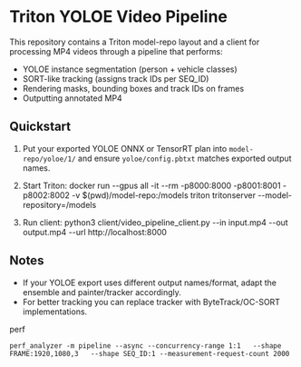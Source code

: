 # Triton YOLOE Video Pipeline

This repository contains a Triton model-repo layout and a client for processing MP4 videos through a pipeline that performs:

- YOLOE instance segmentation (person + vehicle classes)
- SORT-like tracking (assigns track IDs per SEQ_ID)
- Rendering masks, bounding boxes and track IDs on frames
- Outputting annotated MP4

## Quickstart
1. Put your exported YOLOE ONNX or TensorRT plan into `model-repo/yoloe/1/` and ensure `yoloe/config.pbtxt` matches exported output names.

2. Start Triton:
   docker run --gpus all -it --rm   -p8000:8000 -p8001:8001 -p8002:8002   -v $(pwd)/model-repo:/models triton tritonserver --model-repository=/models

3. Run client:
   python3 client/video_pipeline_client.py --in input.mp4 --out output.mp4 --url http://localhost:8000

## Notes
- If your YOLOE export uses different output names/format, adapt the ensemble and painter/tracker accordingly.
- For better tracking you can replace tracker with ByteTrack/OC-SORT implementations.


perf 

```
perf_analyzer -m pipeline --async --concurrency-range 1:1   --shape FRAME:1920,1080,3   --shape SEQ_ID:1 --measurement-request-count 2000
```